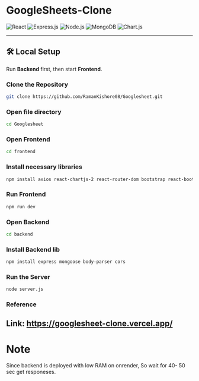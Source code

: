   # GoogleSheets-Clone

![React](https://img.shields.io/badge/React-20232A?style=for-the-badge&logo=react&logoColor=61DAFB)
![Express.js](https://img.shields.io/badge/Express.js-000000?style=for-the-badge&logo=express&logoColor=white)
![Node.js](https://img.shields.io/badge/Node.js-339933?style=for-the-badge&logo=node.js&logoColor=white)
![MongoDB](https://img.shields.io/badge/MongoDB-47A248?style=for-the-badge&logo=mongodb&logoColor=white)
![Chart.js](https://img.shields.io/badge/Chart.js-FF6384?style=for-the-badge&logo=chartdotjs&logoColor=white)


---


## 🛠️ Local Setup  
Run **Backend** first, then start **Frontend**.

### Clone the Repository  
```bash
git clone https://github.com/RamanKishore08/Googlesheet.git
```
### Open file directory
```bash
cd Googlesheet
```
### Open Frontend
```bash
cd frontend
```
### Install necessary libraries
```bash
npm install axios react-chartjs-2 react-router-dom bootstrap react-bootstrap 
```
### Run Frontend
```bash
npm run dev
```
### Open Backend
```bash
cd backend
```
### Install Backend lib
```bash
npm install express mongoose body-parser cors 
```

### Run the Server
```bash
node server.js
```

### Reference
## Link: https://googlesheet-clone.vercel.app/
# Note
Since backend is deployed with low RAM on onrender, So wait for 40- 50 sec get responeses.


